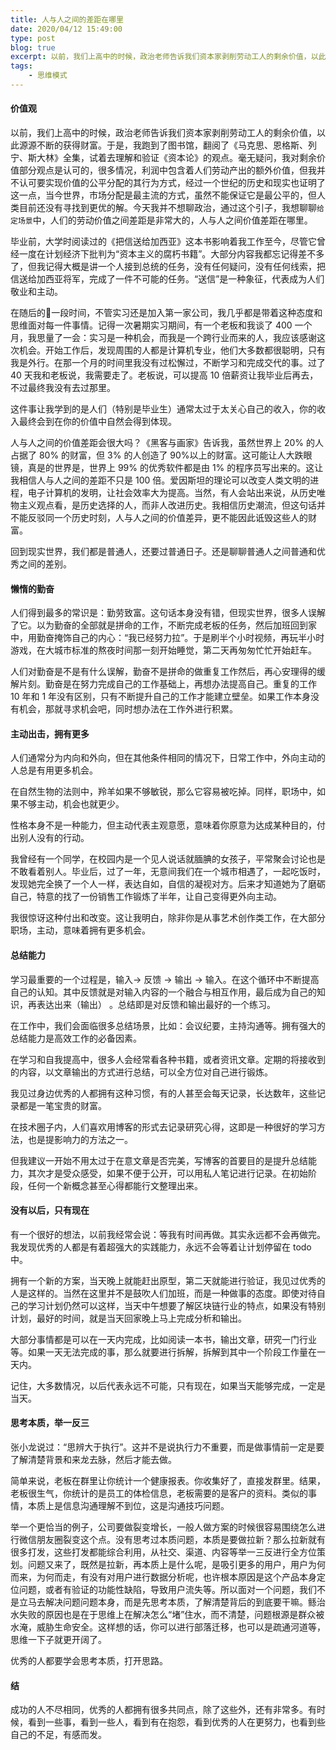 ```yaml
---
title: 人与人之间的差距在哪里
date: 2020/04/12 15:49:00
type: post
blog: true
excerpt: 以前，我们上高中的时候，政治老师告诉我们资本家剥削劳动工人的剩余价值，以此源源不断的获得财富。于是，我跑到了图书馆，翻阅了《马克思、恩格斯、列宁、斯大林》全集
tags:
    - 思维模式
---
```


#### 价值观

以前，我们上高中的时候，政治老师告诉我们资本家剥削劳动工人的剩余价值，以此源源不断的获得财富。于是，我跑到了图书馆，翻阅了《马克思、恩格斯、列宁、斯大林》全集，试着去理解和验证《资本论》的观点。毫无疑问，我对剩余价值部分观点是认可的，很多情况，利润中包含着人们劳动产出的额外价值，但我并不认可要实现价值的公平分配的其行为方式，经过一个世纪的历史和现实也证明了这一点，当今世界，市场分配是最主流的方式，虽然不能保证它是最公平的，但人类目前还没有寻找到更优的解。今天我并不想聊政治，通过这个引子，我想聊聊`给定场景`中，人们的劳动价值之间差距是非常大的，人与人之间价值差距在哪里。

毕业前，大学时阅读过的《把信送给加西亚》这本书影响着我工作至今，尽管它曾经一度在计划经济下批判为“资本主义的腐朽书籍”。大部分内容我都忘记得差不多了，但我记得大概是讲一个人接到总统的任务，没有任何疑问，没有任何线索，把信送给加西亚将军，完成了一件不可能的任务。“送信”是一种象征，代表成为人们敬业和主动。

在随后的一段时间，不管实习还是加入第一家公司，我几乎都是带着这种态度和思维面对每一件事情。记得一次暑期实习期间，有一个老板和我谈了 400 一个月，我思量了一会：实习是一种机会，而我是一个跨行业而来的人，我应该感谢这次机会。开始工作后，发现周围的人都是计算机专业，他们大多数都很聪明，只有我是外行。在那一个月的时间里我没有过松懈过，不断学习和完成交代的事。过了 40 天我和老板说，我需要走了。老板说，可以提高 10 倍薪资让我毕业后再去，不过最终我没有去过那里。

这件事让我学到的是人们（特别是毕业生）通常太过于太关心自己的收入，你的收入最终会到在你的价值中自然会得到体现。

人与人之间的价值差距会很大吗？《黑客与画家》告诉我，虽然世界上 20% 的人占据了 80% 的财富，但 3% 的人创造了 90%以上的财富。这可能让人大跌眼镜，真是的世界是，世界上 99% 的优秀软件都是由 1% 的程序员写出来的。这让我相信人与人之间的差距不只是 100 倍。爱因斯坦的理论可以改变人类文明的进程，电子计算机的发明，让社会效率大为提高。当然，有人会站出来说，从历史唯物主义观点看，是历史选择的人，而非人改进历史。我相信历史潮流，但这句话并不能反驳同一个历史时刻，人与人之间的价值差异，更不能因此诋毁这些人的财富。

回到现实世界，我们都是普通人，还要过普通日子。还是聊聊普通人之间普通和优秀之间的差别。

####  懒惰的勤奋

人们得到最多的常识是：勤劳致富。这句话本身没有错，但现实世界，很多人误解了它。以为勤奋的全部就是拼命的工作，不断完成老板的任务，然后加班回到家中，用勤奋掩饰自己的内心：“我已经努力拉”。于是刷半个小时视频，再玩半小时游戏，在大城市标准的熬夜时间那一刻开始睡觉，第二天再匆匆忙忙开始赶车。

人们对勤奋是不是有什么误解，勤奋不是拼命的做重复工作然后，再心安理得的缓解片刻。勤奋是在努力完成自己的工作基础上，再想办法提高自己。重复的工作 10 年和 1 年没有区别，只有不断提升自己的工作才能建立壁垒。如果工作本身没有机会，那就寻求机会吧，同时想办法在工作外进行积累。

#### 主动出击，拥有更多

人们通常分为内向和外向，但在其他条件相同的情况下，日常工作中，外向主动的人总是有用更多机会。

在自然生物的法则中，羚羊如果不够敏锐，那么它容易被吃掉。同样，职场中，如果不够主动，机会也就更少。

性格本身不是一种能力，但主动代表主观意愿，意味着你原意为达成某种目的，付出别人没有的行动。

我曾经有一个同学，在校园内是一个见人说话就腼腆的女孩子，平常聚会讨论也是不敢看着别人。毕业后，过了一年，无意间我们在一个城市相遇了，一起吃饭时，发现她完全换了一个人一样，表达自如，自信的凝视对方。后来才知道她为了磨砺自己，特意的找了一份销售工作锻炼了半年，让自己变得更外向主动。

我很惊讶这种付出和改变。这让我明白，除非你是从事艺术创作类工作，在大部分职场，主动，意味着拥有更多机会。



#### 总结能力

学习最重要的一个过程是，输入-> 反馈 -> 输出 -> 输入。在这个循环中不断提高自己的认知。其中反馈就是对输入内容的一个融合与相互作用，最后成为自己的知识，再表达出来（输出） 。总结即是对反馈和输出最好的一个练习。

在工作中，我们会面临很多总结场景，比如：会议纪要，主持沟通等。拥有强大的总结能力是高效工作的必备因素。

在学习和自我提高中，很多人会经常看各种书籍，或者资讯文章。定期的将接收到的内容，以文章输出的方式进行总结，可以全方位对自己进行锻炼。

我见过身边优秀的人都拥有这种习惯，有的人甚至会每天记录，长达数年，这些记录都是一笔宝贵的财富。

在技术圈子内，人们喜欢用博客的形式去记录研究心得，这即是一种很好的学习方法，也是提影响力的方法之一。

但我建议一开始不用太过于在意文章是否完美，写博客的首要目的是提升总结能力，其次才是受众感受，如果不便于公开，可以用私人笔记进行记录。在初始阶段，任何一个新概念甚至心得都能行文整理出来。

####  没有以后，只有现在

有一个很好的想法，以前我经常会说：等我有时间再做。其实永远都不会再做完。我发现优秀的人都是有着超强大的实践能力，永远不会等着让计划停留在 todo 中。

拥有一个新的方案，当天晚上就能赶出原型，第二天就能进行验证，我见过优秀的人是这样的。当然在这里并不是鼓吹人们加班，而是一种做事的态度。即使对待自己的学习计划仍然可以这样，当天中午想要了解区块链行业的特点，如果没有特别计划，最好的时间，就是当天回家晚上马上完成分析和输出。

大部分事情都是可以在一天内完成，比如阅读一本书，输出文章，研究一门行业等。如果一天无法完成的事，那么就要进行拆解，拆解到其中一个阶段工作量在一天内。

记住，大多数情况，以后代表永远不可能，只有现在，如果当天能够完成，一定是当天。

####  思考本质，举一反三

张小龙说过：“思辨大于执行”。这并不是说执行力不重要，而是做事情前一定是要了解清楚背景和来龙去脉，然后才能去做。

简单来说，老板在群里让你统计一个健康报表。你收集好了，直接发群里。结果，老板很生气，你统计的是员工的体检信息，老板需要的是客户的资料。类似的事情，本质上是信息沟通理解不到位，这是沟通技巧问题。

举一个更恰当的例子，公司要做裂变增长，一般人做方案的时候很容易围绕怎么进行微信朋友圈裂变这个点。没有思考过本质问题，本质是要做拉新？那么拉新就有很多打发，这些打发都能综合利用，从社交、渠道、内容等举一三反进行全方位策划。问题又来了，既然是拉新，再本质上是什么呢，是吸引更多的用户，用户为何而来，为何而走，有没有对用户进行数据分析呢，也许根本原因是这个产品本身定位问题，或者有验证的功能性缺陷，导致用户流失等。所以面对一个问题，我们不是立马去解决问题问题本身，而是先思考本质，了解清楚背后的到底要干嘛。鲧治水失败的原因也是在于思维上在解决怎么“堵”住水，而不清楚，问题根源是群众被水淹，威胁生命安全。这样想的话，你可以进行部落迁移，也可以是疏通河道等，思维一下子就更开阔了。

优秀的人都要学会思考本质，打开思路。



#### 结

成功的人不尽相同，优秀的人都拥有很多共同点，除了这些外，还有非常多。有时候，看到一些事，看到一些人，看到有在抱怨，看到优秀的人在更努力，也看到些自己的不足，有感而发。





